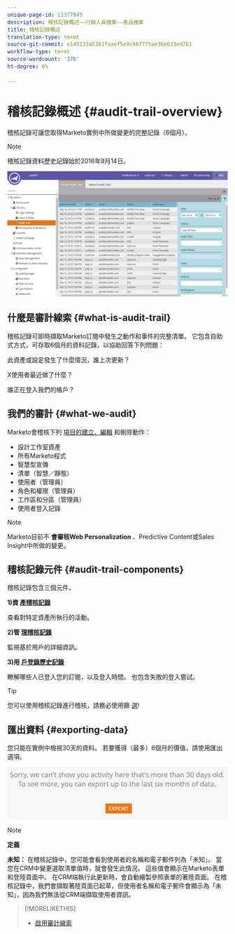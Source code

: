 ```yaml
---
unique-page-id: 11377945
description: 稽核記錄概述——行銷人員檔案——產品檔案
title: 稽核記錄概述
translation-type: tm+mt
source-git-commit: e149133a5383faaef5e9c9b7775ae36e633ed7b1
workflow-type: tm+mt
source-wordcount: '376'
ht-degree: 0%

---
```



# 稽核記錄概述 {#audit-trail-overview}

稽核記錄可讓您取得Marketo實例中所做變更的完整記錄（6個月）。

>[!NOTE]
>
>稽核記錄資料歷史記錄始於2016年9月14日。

![](assets/one.png)

## 什麼是審計線索 {#what-is-audit-trail}

稽核記錄可即時擷取Marketo訂閱中發生之動作和事件的完整清單。 它包含自助式方式，可存取6個月的資料記錄，以協助回答下列問題：

此資產或設定發生了什麼情況，誰上次更新？

X使用者最近做了什麼？

誰正在登入我們的帳戶？

## 我們的審計 {#what-we-audit}

Marketo會稽核下列 [項目的建立、編輯](http://docs.marketo.com/display/DOCS/Change+Details+in+Audit+Trail) 和刪除動作：

* 設計工作室資產
* 所有Marketo程式
* 智慧型宣傳
* 清單（智慧／靜態）
* 使用者（管理員）
* 角色和權限（管理員）
* 工作區和分區（管理員）
* 使用者登入記錄

>[!NOTE]
>
>Marketo目前不 **會審核Web Personalization** 、Predictive Content或Sales Insight中所做的變更。

## 稽核記錄元件 {#audit-trail-components}

稽核記錄包含三個元件。

**1)資 [產稽核記錄](http://docs.marketo.com/display/DOCS/Change+Details+in+Audit+Trail#ChangeDetailsinAuditTrail-AssetAuditTrail)**

查看對特定資產所執行的活動。

**2)管 [理稽核記錄](http://docs.marketo.com/display/DOCS/Change+Details+in+Audit+Trail#ChangeDetailsinAuditTrail-AdminAuditTrail)**

監視基於用戶的詳細資訊。

**3)用 [戶登錄歷史記錄](http://docs.marketo.com/display/DOCS/User+Login+History)**

瞭解哪些人已登入您的訂閱，以及登入時間。 也包含失敗的登入嘗試。

>[!TIP]
>
>您可以使用稽核記錄進行稽核，請務必使用篩 [選](http://docs.marketo.com/display/DOCS/Filtering+in+Audit+Trail)!

## 匯出資料 {#exporting-data}

您只能在實例中檢視30天的資料。 若要獲得（最多）6個月的價值，請使用匯出選項。

![](assets/two.png)

>[!NOTE]
>
>**定義**
>
>**未知：** 在稽核記錄中，您可能會看到使用者的名稱和電子郵件列為「未知」。 當您在CRM中變更選取清單值時，就會發生此情況。 這些值會顯示在Marketo表單和登陸頁面中。 在CRM端執行此更新時，會自動繪製參照表單的著陸頁面。 在稽核記錄中，我們會擷取著陸頁面已起草，但使用者名稱和電子郵件會顯示為「未知」，因為我們無法從CRM端擷取使用者資訊。

>[!MORELIKETHIS]
>
>* [啟用審計線索](enable-audit-trail.md)

>



